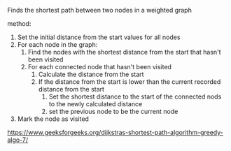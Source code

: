 Finds the shortest path between two nodes in a weighted graph

method:
1. Set the initial distance from the start values for all nodes
2. For each node in the graph:
	1. Find the nodes with the shortest distance from the start that hasn't been visited
	2. For each connected node that hasn't been visited 
		1. Calculate the distance from the start
		2. If the distance from the start is lower than the current recorded distance from the start
			1. Set the shortest distance to the start of the connected nods to the newly calculated distance
			2. set the previous node to be the current node
3. Mark the node as visited

https://www.geeksforgeeks.org/dijkstras-shortest-path-algorithm-greedy-algo-7/